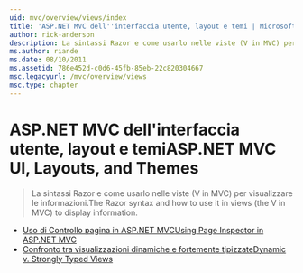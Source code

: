 ```yaml
---
uid: mvc/overview/views/index
title: 'ASP.NET MVC dell''interfaccia utente, layout e temi | Microsoft Docs'
author: rick-anderson
description: La sintassi Razor e come usarlo nelle viste (V in MVC) per visualizzare le informazioni.
ms.author: riande
ms.date: 08/10/2011
ms.assetid: 786e452d-c0d6-45fb-85eb-22c820304667
msc.legacyurl: /mvc/overview/views
msc.type: chapter
---
```

<a name="aspnet-mvc-ui-layouts-and-themes"></a><span data-ttu-id="bb2d7-103">ASP.NET MVC dell'interfaccia utente, layout e temi</span><span class="sxs-lookup"><span data-stu-id="bb2d7-103">ASP.NET MVC UI, Layouts, and Themes</span></span>
====================
> <span data-ttu-id="bb2d7-104">La sintassi Razor e come usarlo nelle viste (V in MVC) per visualizzare le informazioni.</span><span class="sxs-lookup"><span data-stu-id="bb2d7-104">The Razor syntax and how to use it in views (the V in MVC) to display information.</span></span>


- [<span data-ttu-id="bb2d7-105">Uso di Controllo pagina in ASP.NET MVC</span><span class="sxs-lookup"><span data-stu-id="bb2d7-105">Using Page Inspector in ASP.NET MVC</span></span>](using-page-inspector-in-aspnet-mvc.md)
- [<span data-ttu-id="bb2d7-106">Confronto tra visualizzazioni dinamiche e fortemente tipizzate</span><span class="sxs-lookup"><span data-stu-id="bb2d7-106">Dynamic v. Strongly Typed Views</span></span>](dynamic-v-strongly-typed-views.md)
